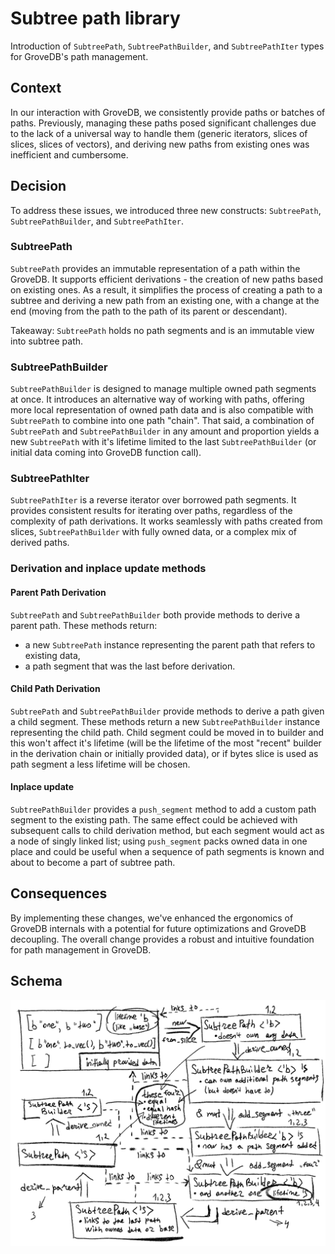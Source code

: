 # Subtree path library

Introduction of `SubtreePath`, `SubtreePathBuilder`, and `SubtreePathIter` types for GroveDB's path
management.

## Context
In our interaction with GroveDB, we consistently provide paths or batches of paths. Previously,
managing these paths posed significant challenges due to the lack of a universal way to handle them
(generic iterators, slices of slices, slices of vectors), and deriving new paths from existing ones
was inefficient and cumbersome.

## Decision
To address these issues, we introduced three new constructs: `SubtreePath`, `SubtreePathBuilder`,
and `SubtreePathIter`.

### SubtreePath
`SubtreePath` provides an immutable representation of a path within the GroveDB. It supports efficient
derivations - the creation of new paths based on existing ones. As a result, it simplifies the
process of creating a path to a subtree and deriving a new path from an existing one, with a change
at the end (moving from the path to the path of its parent or descendant).

Takeaway: `SubtreePath` holds no path segments and is an immutable view into subtree path.

### SubtreePathBuilder
`SubtreePathBuilder` is designed to manage multiple owned path segments at once. It introduces an
alternative way of working with paths, offering more local representation of owned path data and is
also compatible with `SubtreePath` to combine into one path "chain". That said, a combination of
`SubtreePath` and `SubtreePathBuilder` in any amount and proportion yields a new `SubtreePath` with
it's lifetime limited to the last `SubtreePathBuilder` (or initial data coming into GroveDB function
call).

### SubtreePathIter
`SubtreePathIter` is a reverse iterator over borrowed path segments. It provides consistent results
for iterating over paths, regardless of the complexity of path derivations. It works seamlessly with
paths created from slices, `SubtreePathBuilder` with fully owned data, or a complex mix of derived
paths.

### Derivation and inplace update methods
#### Parent Path Derivation
`SubtreePath` and `SubtreePathBuilder` both provide methods to derive a parent path. These methods
return:
- a new `SubtreePath` instance representing the parent path that refers to existing data,
- a path segment that was the last before derivation.

#### Child Path Derivation
`SubtreePath` and `SubtreePathBuilder` provide methods to derive a path given a child segment. These
methods return a new `SubtreePathBuilder` instance representing the child path. Child segment could
be moved in to builder and this won't affect it's lifetime (will be the lifetime of the most
"recent" builder in the derivation chain or initially provided data), or if bytes slice is used as
path segment a less lifetime will be chosen.

#### Inplace update
`SubtreePathBuilder` provides a `push_segment` method to add a custom path segment to the existing
path. The same effect could be achieved with subsequent calls to child derivation method, but each
segment would act as a node of singly linked list; using `push_segment` packs owned data in one
place and could be useful when a sequence of path segments is known and about to become a part of
subtree path.

## Consequences
By implementing these changes, we've enhanced the ergonomics of GroveDB internals with a potential
for future optimizations and GroveDB decoupling. The overall change provides a robust and intuitive
foundation for path management in GroveDB.

## Schema
![schema](path-schema.png)
